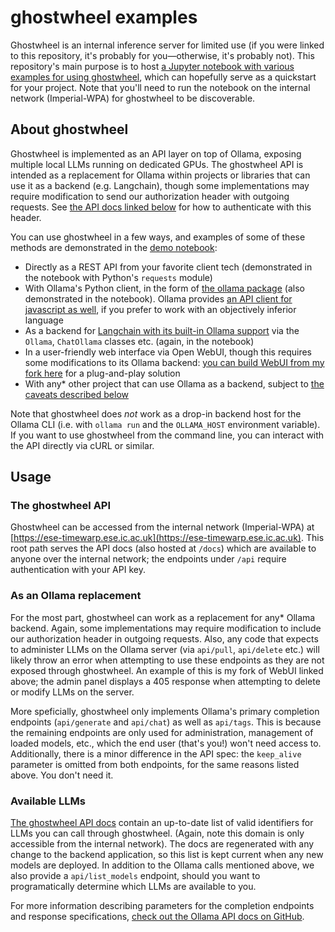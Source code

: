 # ghostwheel examples

Ghostwheel is an internal inference server for limited use (if you were linked to this repository, it's probably for you—otherwise, it's probably not). This repository's main purpose is to host [a Jupyter notebook with various examples for using ghostwheel](demo.ipynb), which can hopefully serve as a quickstart for your project. Note that you'll need to run the notebook on the internal network (Imperial-WPA) for ghostwheel to be discoverable.

## About ghostwheel

Ghostwheel is implemented as an API layer on top of Ollama, exposing multiple local LLMs running on dedicated GPUs. The ghostwheel API is intended as a replacement for Ollama within projects or libraries that can use it as a backend (e.g. Langchain), though some implementations may require modification to send our authorization header with outgoing requests. See [the API docs linked below](#the-ghostwheel-api) for how to authenticate with this header.

You can use ghostwheel in a few ways, and examples of some of these methods are demonstrated in the [demo notebook](demo.ipynb):
- Directly as a REST API from your favorite client tech (demonstrated in the notebook with Python's `requests` module)
- With Ollama's Python client, in the form of [the ollama package](https://github.com/ollama/ollama-python) (also demonstrated in the notebook). Ollama provides [an API client for javascript as well](https://github.com/ollama/ollama-js), if you prefer to work with an objectively inferior language
- As a backend for [Langchain with its built-in Ollama support](https://python.langchain.com/v0.2/docs/integrations/providers/ollama/) via the `Ollama`, `ChatOllama` classes etc. (again, in the notebook)
- In a user-friendly web interface via Open WebUI, though this requires some modifications to its Ollama backend: [you can build WebUI from my fork here](https://github.com/enwask/ghostwheel-webui) for a plug-and-play solution
- With any* other project that can use Ollama as a backend, subject to [the caveats described below](#as-an-ollama-replacement)

Note that ghostwheel does *not* work as a drop-in backend host for the Ollama CLI (i.e. with `ollama run` and the `OLLAMA_HOST` environment variable). If you want to use ghostwheel from the command line, you can interact with the API directly via cURL or similar.

## Usage

### The ghostwheel API

Ghostwheel can be accessed from the internal network (Imperial-WPA) at [https://ese-timewarp.ese.ic.ac.uk](https://ese-timewarp.ese.ic.ac.uk). This root path serves the API docs (also hosted at `/docs`) which are available to anyone over the internal network; the endpoints under `/api` require authentication with your API key.

### As an Ollama replacement

For the most part, ghostwheel can work as a replacement for any* Ollama backend. Again, some implementations may require modification to include our authorization header in outgoing requests. Also, any code that expects to administer LLMs on the Ollama server (via `api/pull`, `api/delete` etc.) will likely throw an error when attempting to use these endpoints as they are not exposed through ghostwheel. An example of this is my fork of WebUI linked above; the admin panel displays a 405 response when attempting to delete or modify LLMs on the server.

More speficially, ghostwheel only implements Ollama's primary completion endpoints (`api/generate` and `api/chat`) as well as `api/tags`. This is because the remaining endpoints are only used for administration, management of loaded models, etc., which the end user (that's you!) won't need access to. Additionally, there is a minor difference in the API spec: the `keep_alive` parameter is omitted from both endpoints, for the same reasons listed above. You don't need it.


### Available LLMs

[The ghostwheel API docs](https://ese-timewarp.ese.ic.ac.uk) contain an up-to-date list of valid identifiers for LLMs you can call through ghostwheel. (Again, note this domain is only accessible from the internal network). The docs are regenerated with any change to the backend application, so this list is kept current when any new models are deployed. In addition to the Ollama calls mentioned above, we also provide a `api/list_models` endpoint, should you want to programatically determine which LLMs are available to you.

For more information describing parameters for the completion endpoints and response specifications, [check out the Ollama API docs on GitHub](https://github.com/ollama/ollama/blob/main/docs/api.md).
